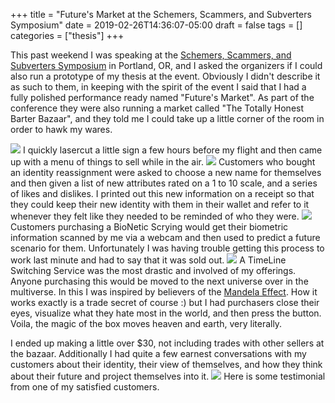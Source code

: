 +++
title = "Future's Market at the Schemers, Scammers, and Subverters Symposium"
date = 2019-02-26T14:36:07-05:00
draft = false
tags = []
categories = ["thesis"]
+++

This past weekend I was speaking at the [Schemers, Scammers, and Subverters Symposium](http://schemersscammers.club/) in Portland, OR, and I asked the organizers if I could also run a prototype of my thesis at the event. Obviously I didn't describe it as such to them, in keeping with the spirit of the event I said that I had a fully polished performance ready named "Future's Market". As part of the conference they were also running a market called "The Totally Honest Barter Bazaar", and they told me I could take up a little corner of the room in order to hawk my wares.

![](/images/Thesis/FutureMarket.JPG)
I quickly lasercut a little sign a few hours before my flight and then came up with a menu of things to sell while in the air.
![](/images/Thesis/forsale.png)
Customers who bought an identity reassignment were asked to choose a new name for themselves and then given a list of new attributes rated on a 1 to 10 scale, and a series of likes and dislikes. I printed out this new information on a receipt so that they could keep their new identity with them in their wallet and refer to it whenever they felt like they needed to be reminded of who they were.
![](/images/Thesis/identity.JPG)
Customers purchasing a BioNetic Scrying would get their biometric information scanned by me via a webcam and then used to predict a future scenario for them. Unfortunately I was having trouble getting this process to work last minute and had to say that it was sold out.
![](/images/Thesis/timeline.JPG)
A TimeLine Switching Service was the most drastic and involved of my offerings. Anyone purchasing this would be moved to the next universe over in the multiverse. In this I was inspired by believers of the [Mandela Effect](https://mandelaeffect.com/). How it works exactly is a trade secret of course :) but I had purchasers close their eyes, visualize what they hate most in the world, and then press the button. Voila, the magic of the box moves heaven and earth, very literally.

I ended up making a little over $30, not including trades with other sellers at the bazaar. Additionally I had quite a few earnest conversations with my customers about their identity, their view of themselves, and how they think about their future and project themselves into it.
![](/images/Thesis/feedback.jpg)
Here is some testimonial from one of my satisfied customers.

